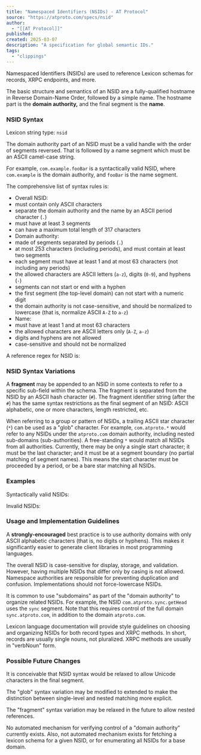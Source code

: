 ```yaml
---
title: "Namespaced Identifiers (NSIDs) - AT Protocol"
source: "https://atproto.com/specs/nsid"
author:
  - "[[AT Protocol]]"
published:
created: 2025-03-07
description: "A specification for global semantic IDs."
tags:
  - "clippings"
---
```

Namespaced Identifiers (NSIDs) are used to reference Lexicon schemas for records, XRPC endpoints, and more.

The basic structure and semantics of an NSID are a fully-qualified hostname in Reverse Domain-Name Order, followed by a simple name. The hostname part is the **domain authority,** and the final segment is the **name**.

### NSID Syntax

Lexicon string type: `nsid`

The domain authority part of an NSID must be a valid handle with the order of segments reversed. That is followed by a name segment which must be an ASCII camel-case string.

For example, `com.example.fooBar` is a syntactically valid NSID, where `com.example` is the domain authority, and `fooBar` is the name segment.

The comprehensive list of syntax rules is:

- Overall NSID:
- must contain only ASCII characters
- separate the domain authority and the name by an ASCII period character (`.`)
- must have at least 3 segments
- can have a maximum total length of 317 characters
- Domain authority:
- made of segments separated by periods (`.`)
- at most 253 characters (including periods), and must contain at least two segments
- each segment must have at least 1 and at most 63 characters (not including any periods)
- the allowed characters are ASCII letters (`a-z`), digits (`0-9`), and hyphens (`-`)
- segments can not start or end with a hyphen
- the first segment (the top-level domain) can not start with a numeric digit
- the domain authority is not case-sensitive, and should be normalized to lowercase (that is, normalize ASCII `A-Z` to `a-z`)
- Name:
- must have at least 1 and at most 63 characters
- the allowed characters are ASCII letters only (`A-Z`, `a-z`)
- digits and hyphens are not allowed
- case-sensitive and should not be normalized

A reference regex for NSID is:

### NSID Syntax Variations

A **fragment** may be appended to an NSID in some contexts to refer to a specific sub-field within the schema. The fragment is separated from the NSID by an ASCII hash character (`#`). The fragment identifier string (after the `#`) has the same syntax restrictions as the final segment of an NSID: ASCII alphabetic, one or more characters, length restricted, etc.

When referring to a group or pattern of NSIDs, a trailing ASCII star character (`*`) can be used as a "glob" character. For example, `com.atproto.*` would refer to any NSIDs under the `atproto.com` domain authority, including nested sub-domains (sub-authorities). A free-standing `*` would match all NSIDs from all authorities. Currently, there may be only a single start character; it must be the last character; and it must be at a segment boundary (no partial matching of segment names). This means the start character must be proceeded by a period, or be a bare star matching all NSIDs.

### Examples

Syntactically valid NSIDs:

Invalid NSIDs:

### Usage and Implementation Guidelines

A **strongly-encouraged** best practice is to use authority domains with only ASCII alphabetic characters (that is, no digits or hyphens). This makes it significantly easier to generate client libraries in most programming languages.

The overall NSID is case-sensitive for display, storage, and validation. However, having multiple NSIDs that differ only by casing is not allowed. Namespace authorities are responsible for preventing duplication and confusion. Implementations should not force-lowercase NSIDs.

It is common to use "subdomains" as part of the "domain authority" to organize related NSIDs. For example, the NSID `com.atproto.sync.getHead` uses the `sync` segment. Note that this requires control of the full domain `sync.atproto.com`, in addition to the domain `atproto.com`.

Lexicon language documentation will provide style guidelines on choosing and organizing NSIDs for both record types and XRPC methods. In short, records are usually single nouns, not pluralized. XRPC methods are usually in "verbNoun" form.

### Possible Future Changes

It is conceivable that NSID syntax would be relaxed to allow Unicode characters in the final segment.

The "glob" syntax variation may be modified to extended to make the distinction between single-level and nested matching more explicit.

The "fragment" syntax variation may be relaxed in the future to allow nested references.

No automated mechanism for verifying control of a "domain authority" currently exists. Also, not automated mechanism exists for fetching a lexicon schema for a given NSID, or for enumerating all NSIDs for a base domain.
